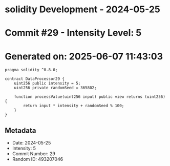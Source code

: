 ﻿# solidity Development - 2024-05-25
# Commit #29 - Intensity Level: 5
# Generated on: 2025-06-07 11:43:03
```solidity
pragma solidity ^0.8.0;

contract DataProcessor29 {
    uint256 public intensity = 5;
    uint256 private randomSeed = 365802;

    function processValue(uint256 input) public view returns (uint256) {
        return input * intensity + randomSeed % 100;
    }
}
```
## Metadata
- Date: 2024-05-25
- Intensity: 5
- Commit Number: 29
- Random ID: 493207046

